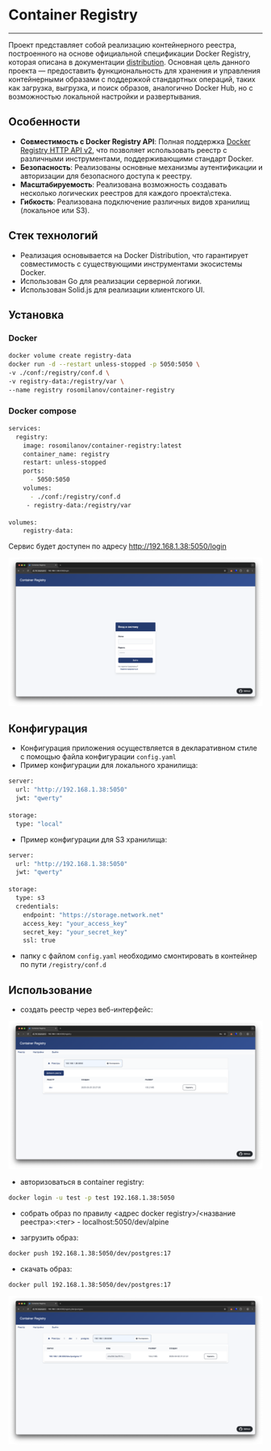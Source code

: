 # Container Registry

___

Проект представляет собой реализацию контейнерного реестра, построенного на основе официальной спецификации Docker Registry, которая описана в документации [distribution](https://github.com/distribution/distribution). Основная цель данного проекта — предоставить функциональность для хранения и управления контейнерными образами с поддержкой стандартных операций, таких как загрузка, выгрузка, и поиск образов, аналогично Docker Hub, но с возможностью локальной настройки и развертывания.

## Особенности

- **Совместимость с Docker Registry API**: Полная поддержка [Docker Registry HTTP API v2](https://distribution.github.io/distribution/spec/api/), что позволяет использовать реестр с различными инструментами, поддерживающими стандарт Docker.
- **Безопасность**: Реализованы основные механизмы аутентификации и авторизации для безопасного доступа к реестру.
- **Масштабируемость**: Реализована возможность создавать несколько логических реестров для каждого проекта\стека.
- **Гибкость**: Реализована подключение различных видов хранилищ (локальное или S3).

## Стек технологий

- Реализация основывается на Docker Distribution, что гарантирует совместимость с существующими инструментами экосистемы Docker.
- Использован Go для реализации серверной логики.
- Использован Solid.js для реализации клиентского UI.

## Установка

### Docker

```bash
docker volume create registry-data
docker run -d --restart unless-stopped -p 5050:5050 \
-v ./conf:/registry/conf.d \
-v registry-data:/registry/var \
--name registry rosomilanov/container-registry 
```

### Docker compose

```bash
services:
  registry:
    image: rosomilanov/container-registry:latest
    container_name: registry
    restart: unless-stopped
    ports:
      - 5050:5050
    volumes:
	  - ./conf:/registry/conf.d
     - registry-data:/registry/var

volumes:
	registry-data:
```

Сервис будет доступен по адресу http://192.168.1.38:5050/login

![вход](./images/start.png)

## Конфигурация

- Конфигурация приложения осуществляется в декларативном стиле с помощью файла конфигурации `config.yaml`
- Пример конфигурации для локального хранилища:
```bash config.yaml
server:
  url: "http://192.168.1.38:5050"
  jwt: "qwerty"

storage:
  type: "local"

```
- Пример конфигурации для S3 хранилища:
```bash config.yaml
server:
  url: "http://192.168.1.38:5050"
  jwt: "qwerty"

storage:
  type: s3
  credentials:
    endpoint: "https://storage.network.net"
    access_key: "your_access_key"
    secret_key: "your_secret_key"
    ssl: true
```
- папку с файлом `config.yaml` необходимо смонтировать в контейнер по пути `/registry/conf.d`
## Использование

- создать реестр через веб-интерфейс:

![репозиторий](./images/repo.png)

- авторизоваться в container registry:

```bash
docker login -u test -p test 192.168.1.38:5050
```

- собрать образ по правилу <адрес docker registry>/<название реестра>:<тег> - localhost:5050/dev/alpine

- загрузить образ:

```bash
docker push 192.168.1.38:5050/dev/postgres:17
```

- скачать образ:

```bash
docker pull 192.168.1.38:5050/dev/postgres:17
```

![образ](./images/images.png)
